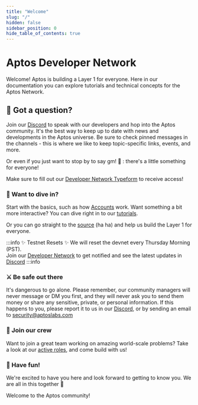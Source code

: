 ```yaml
---
title: "Welcome"
slug: "/"
hidden: false
sidebar_position: 0
hide_table_of_contents: true
---
```


# Aptos Developer Network

Welcome! Aptos is building a Layer 1 for everyone. Here in our documentation you can explore tutorials and technical concepts for the Aptos Network.

## 🤔 Got a question?

Join our [Discord][discord] to speak with our developers and hop into the Aptos community. It's the best way to keep up to date with news and developments in the Aptos universe. Be sure to check pinned messages in the channels - this is where we like to keep topic-specific links, events, and more.

Or even if you just want to stop by to say gm! 🌅 : there's a little something for everyone!

Make sure to fill out our [Developer Network Typeform][typeform] to receive access!

### 🤿 Want to dive in?

Start with the basics, such as how [Accounts](/basics/basics-accounts) work. Want something a bit more interactive? You can dive right in to our [tutorials](/guides/getting-started).

Or you can go straight to the [source](https://github.com/aptos-labs/aptos-core) (ha ha) and help us build the Layer 1 for everyone.

:::info ✨ Testnet Resets ✨
We will reset the devnet every Thursday Morning (PST).<br/>
Join our [Developer Network][typeform] to get notified and see the latest updates in [Discord][discord]
:::info

### ⚔️ Be safe out there

It's dangerous to go alone. Please remember, our community managers will never message or DM you first, and they will never ask you to send them money or share any sensitive, private, or personal information. If this happens to you, please report it to us in our [Discord][discord], or by sending an email to [security@aptoslabs.com](mailto:security@aptoslabs.com)

### 💪 Join our crew

Want to join a great team working on amazing world-scale problems? Take a look at our [active roles](https://boards.greenhouse.io/aptoslabs), and come build with us!

### 👾 Have fun!

We're excited to have you here and look forward to getting to know you. We are all in this together 🦍

Welcome to the Aptos community!


[typeform]: https://www.aptoslabs.com/developers
[discord]: https://discord.gg/aptoslabs
